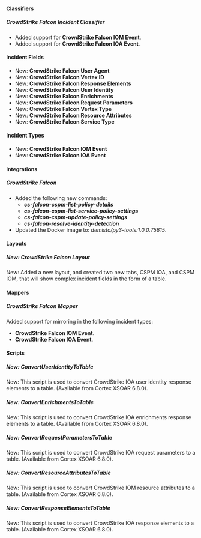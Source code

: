 
#### Classifiers

##### CrowdStrike Falcon Incident Classifier

- Added support for **CrowdStrike Falcon IOM Event**.
- Added support for **CrowdStrike Falcon IOA Event**.

#### Incident Fields

- New: **CrowdStrike Falcon User Agent**
- New: **CrowdStrike Falcon Vertex ID**
- New: **CrowdStrike Falcon Response Elements**
- New: **CrowdStrike Falcon User Identity**
- New: **CrowdStrike Falcon Enrichments**
- New: **CrowdStrike Falcon Request Parameters**
- New: **CrowdStrike Falcon Vertex Type**
- New: **CrowdStrike Falcon Resource Attributes**
- New: **CrowdStrike Falcon Service Type**

#### Incident Types

- New: **CrowdStrike Falcon IOM Event**
- New: **CrowdStrike Falcon IOA Event**

#### Integrations

##### CrowdStrike Falcon

- Added the following new commands:
  - ***cs-falcon-cspm-list-policy-details***
  - ***cs-falcon-cspm-list-service-policy-settings***
  - ***cs-falcon-cspm-update-policy-settings***
  - ***cs-falcon-resolve-identity-detection***
- Updated the Docker image to: *demisto/py3-tools:1.0.0.75615*.

#### Layouts

##### New: CrowdStrike Falcon Layout

New: Added a new layout, and created two new tabs, CSPM IOA, and CSPM IOM, that will show complex incident fields in the form of a table.

#### Mappers

##### CrowdStrike Falcon Mapper

Added support for mirroring in the following incident types:

- **CrowdStrike Falcon IOM Event**.
- **CrowdStrike Falcon IOA Event**.

#### Scripts

##### New: ConvertUserIdentityToTable

New: This script is used to convert CrowdStrike IOA user identity response elements to a table. (Available from Cortex XSOAR 6.8.0).

##### New: ConvertEnrichmentsToTable

New: This script is used to convert CrowdStrike IOA enrichments response elements to a table. (Available from Cortex XSOAR 6.8.0).

##### New: ConvertRequestParametersToTable

New: This script is used to convert CrowdStrike IOA request parameters to a table. (Available from Cortex XSOAR 6.8.0).

##### New: ConvertResourceAttributesToTable

New: This script is used to convert CrowdStrike IOM resource attributes to a table. (Available from Cortex XSOAR 6.8.0).

##### New: ConvertResponseElementsToTable

New: This script is used to convert CrowdStrike IOA response elements to a table. (Available from Cortex XSOAR 6.8.0).